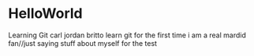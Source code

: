 # HelloWorld
Learning Git
carl jordan britto 
learn git for the first time 
i am a real mardid fan//just saying stuff about myself for the test
